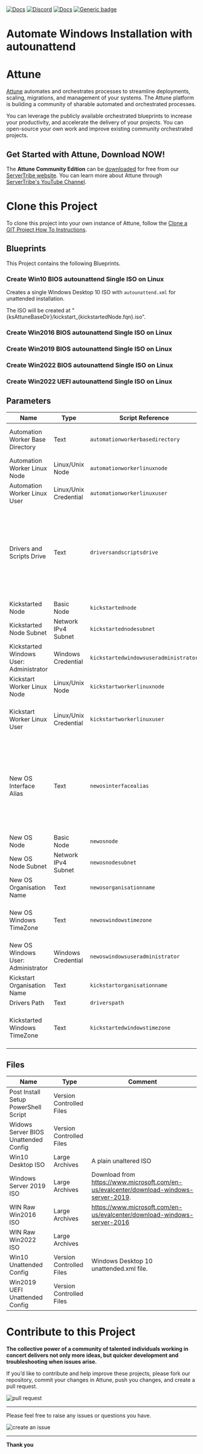 



[![Docs](https://img.shields.io/badge/docs-latest-brightgreen.svg)](http://doc.servertribe.com)
[![Discord](https://img.shields.io/discord/844971127703994369)](http://discord.servertribe.com)
[![Docs](https://img.shields.io/badge/videos-watch-brightgreen.svg)](https://www.youtube.com/@servertribe)
[![Generic badge](https://img.shields.io/badge/download-latest-brightgreen.svg)](https://www.servertribe.com/community-edition/)

# Automate Windows Installation with autounattend






# Attune

[Attune](https://www.servertribe.com/)
automates and orchestrates processes to streamline deployments, scaling,
migrations, and management of your systems. The Attune platform is building a
community of sharable automated and orchestrated processes.

You can leverage the publicly available orchestrated blueprints to increase
your productivity, and accelerate the delivery of your projects. You can
open-source your own work and improve existing community orchestrated projects.

## Get Started with Attune, Download NOW!

The **Attune Community Edition** can be
[downloaded](https://www.servertribe.com/comunity-edition/)
for free from our
[ServerTribe website](https://www.servertribe.com/comunity-edition/).
You can learn more about Attune through
[ServerTribe's YouTube Channel](https://www.youtube.com/@servertribe).







# Clone this Project

To clone this project into your own instance of Attune, follow the
[Clone a GIT Project How To Instructions](https://servertribe-attune.readthedocs.io/en/latest/howto/design_workspace/clone_project.html).




## Blueprints

This Project contains the following Blueprints.



### Create Win10 BIOS autounattend Single ISO on Linux

Creates a single Windows Desktop 10 ISO with `autounattend.xml` for unattended installation.

The ISO will be created at "{ksAttuneBaseDir}/kickstart_{kickstartedNode.fqn}.iso".

### Create Win2016 BIOS autounattend Single ISO on Linux


### Create Win2019 BIOS autounattend Single ISO on Linux


### Create Win2022 BIOS autounattend Single ISO on Linux


### Create Win2022 UEFI autounattend Single ISO on Linux





## Parameters


| Name | Type | Script Reference | Comment |
| ---- | ---- | ---------------- | ------- |
| Automation Worker Base Directory | Text | `automationworkerbasedirectory` | Base directory for deploying temporary files to build the kickstart ISO. |
| Automation Worker Linux Node | Linux/Unix Node | `automationworkerlinuxnode` | The device used to perform tasks to create the ISO. |
| Automation Worker Linux User | Linux/Unix Credential | `automationworkerlinuxuser` | non privilege user on the Automation Worker node. |
| Drivers and Scripts Drive | Text | `driversandscriptsdrive` | The Windows drive letter containing the attune_drivers and post_install_setup.ps1 as a single letter.<br><br>This will be different for each install method.<br>D for "Single ISO"<br>E for "Dual ISO"<br>X for "WinPE ISO" |
| Kickstarted Node | Basic Node | `kickstartednode` |  |
| Kickstarted Node Subnet | Network IPv4 Subnet | `kickstartednodesubnet` |  |
| Kickstarted Windows User: Administrator | Windows Credential | `kickstartedwindowsuseradministrator` | The windows administrator user |
| Kickstart Worker Linux Node | Linux/Unix Node | `kickstartworkerlinuxnode` | Linux refers to both Linux and MacOS. |
| Kickstart Worker Linux User | Linux/Unix Credential | `kickstartworkerlinuxuser` | The user credentials for the node building the kickstart ISO.<br>Only for Kickstart Worker Linux Node. |
| New OS Interface Alias | Text | `newosinterfacealias` | This is the "InternetAlias" of the interface shown when you run "get-netipaddress" from powershell on the machine.<br><br>oVirt Deployments = "Ethernet Instance 0"<br>ESXi Deployments = "Ethernet0" |
| New OS Node | Basic Node | `newosnode` | The New OS to be built. |
| New OS Node Subnet | Network IPv4 Subnet | `newosnodesubnet` | Subnet used by the new operating system to be built. |
| New OS Organisation Name | Text | `newosorganisationname` | Organisation name for the new operating system being created. |
| New OS Windows TimeZone | Text | `newoswindowstimezone` | Get the full list using the PowerShell command:<br>Get-TimeZone -ListAvailable |
| New OS Windows User: Administrator | Windows Credential | `newoswindowsuseradministrator` | administrator user on the New OS to be built. |
| Kickstart Organisation Name | Text | `kickstartorganisationname` |  |
| Drivers Path | Text | `driverspath` |  |
| Kickstarted Windows TimeZone | Text | `kickstartedwindowstimezone` | Get the full list using the PowerShell command:<br>Get-TimeZone -ListAvailable |




## Files

| Name | Type | Comment |
| ---- | ---- | ------- |
| Post Install Setup PowerShell Script | Version Controlled Files |  |
| Widows Server BIOS Unattended Config | Version Controlled Files |  |
| Win10 Desktop ISO | Large Archives | A plain unaltered ISO |
| Windows Server 2019 ISO | Large Archives | Download from https://www.microsoft.com/en-us/evalcenter/download-windows-server-2019. |
| WIN Raw Win2016 ISO | Large Archives | https://www.microsoft.com/en-us/evalcenter/download-windows-server-2016 |
| WIN Raw Win2022 ISO | Large Archives |  |
| Win10 Unattended Config | Version Controlled Files | Windows Desktop 10 unattended.xml file. |
| Win2019 UEFI Unattended Config | Version Controlled Files |  |






# Contribute to this Project

**The collective power of a community of talented individuals working in
concert delivers not only more ideas, but quicker development and
troubleshooting when issues arise.**

If you’d like to contribute and help improve these projects, please fork our
repository, commit your changes in Attune, push you changes, and create a
pull request.

<img src="https://www.servertribe.com/wp-content/uploads/2023/02/Attune-pull-request-01.png" alt="pull request"/>

---

Please feel free to raise any issues or questions you have.

<img src="https://www.servertribe.com/wp-content/uploads/2023/02/Attune-get-help-02.png" alt="create an issue"/>


---

**Thank you**
